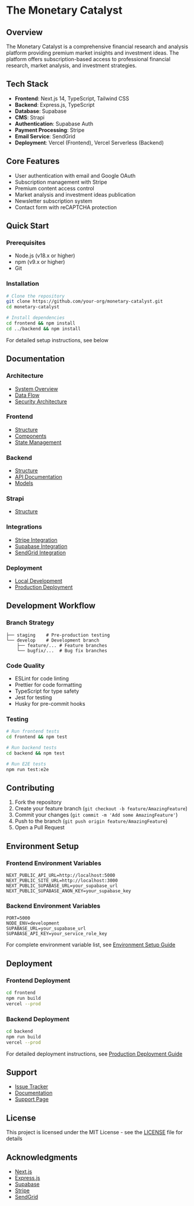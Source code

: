 # The Monetary Catalyst

## Overview
The Monetary Catalyst is a comprehensive financial research and analysis platform providing premium market insights and investment ideas. The platform offers subscription-based access to professional financial research, market analysis, and investment strategies.

## Tech Stack
- **Frontend**: Next.js 14, TypeScript, Tailwind CSS
- **Backend**: Express.js, TypeScript
- **Database**: Supabase
- **CMS**: Strapi
- **Authentication**: Supabase Auth
- **Payment Processing**: Stripe
- **Email Service**: SendGrid
- **Deployment**: Vercel (Frontend), Vercel Serverless (Backend)

## Core Features
- User authentication with email and Google OAuth
- Subscription management with Stripe
- Premium content access control
- Market analysis and investment ideas publication
- Newsletter subscription system
- Contact form with reCAPTCHA protection

## Quick Start

### Prerequisites
- Node.js (v18.x or higher)
- npm (v9.x or higher)
- Git

### Installation
```bash
# Clone the repository
git clone https://github.com/your-org/monetary-catalyst.git
cd monetary-catalyst

# Install dependencies
cd frontend && npm install
cd ../backend && npm install
```

For detailed setup instructions, see below

## Documentation

### Architecture
- [System Overview](docs/architecture/overview.md)
- [Data Flow](docs/architecture/data-flow.md)
- [Security Architecture](docs/architecture/security.md)

### Frontend
- [Structure](docs/frontend/structure.md)
- [Components](docs/frontend/components.md)
- [State Management](docs/frontend/state.md)

### Backend
- [Structure](docs/backend/structure.md)
- [API Documentation](docs/backend/api.md)
- [Models](docs/backend/models.md)

### Strapi
- [Structure](docs/cms/structure.md)

### Integrations
- [Stripe Integration](docs/integrations/stripe.md)
- [Supabase Integration](docs/integrations/supabase.md)
- [SendGrid Integration](docs/integrations/sendgrid.md)

### Deployment
- [Local Development](docs/deployment/local.md)
- [Production Deployment](docs/deployment/production.md)

## Development Workflow

### Branch Strategy
```main           # Production branch
├── staging    # Pre-production testing
└── develop    # Development branch
    ├── feature/... # Feature branches
    └── bugfix/...  # Bug fix branches
```

### Code Quality
- ESLint for code linting
- Prettier for code formatting
- TypeScript for type safety
- Jest for testing
- Husky for pre-commit hooks

### Testing
```bash
# Run frontend tests
cd frontend && npm test

# Run backend tests
cd backend && npm test

# Run E2E tests
npm run test:e2e
```

## Contributing
1. Fork the repository
2. Create your feature branch (`git checkout -b feature/AmazingFeature`)
3. Commit your changes (`git commit -m 'Add some AmazingFeature'`)
4. Push to the branch (`git push origin feature/AmazingFeature`)
5. Open a Pull Request

## Environment Setup

### Frontend Environment Variables
```env
NEXT_PUBLIC_API_URL=http://localhost:5000
NEXT_PUBLIC_SITE_URL=http://localhost:3000
NEXT_PUBLIC_SUPABASE_URL=your_supabase_url
NEXT_PUBLIC_SUPABASE_ANON_KEY=your_supabase_key
```

### Backend Environment Variables
```env
PORT=5000
NODE_ENV=development
SUPABASE_URL=your_supabase_url
SUPABASE_API_KEY=your_service_role_key
```

For complete environment variable list, see [Environment Setup Guide](docs/deployment/local.md#environment-variables)

## Deployment

### Frontend Deployment
```bash
cd frontend
npm run build
vercel --prod
```

### Backend Deployment
```bash
cd backend
npm run build
vercel --prod
```

For detailed deployment instructions, see [Production Deployment Guide](docs/deployment/production.md)

## Support
- [Issue Tracker](https://github.com/your-org/monetary-catalyst/issues)
- [Documentation](docs/)
- [Support Page](https://themonetarycatalyst.com/support)

## License
This project is licensed under the MIT License - see the [LICENSE](LICENSE) file for details

## Acknowledgments
- [Next.js](https://nextjs.org/)
- [Express.js](https://expressjs.com/)
- [Supabase](https://supabase.io/)
- [Stripe](https://stripe.com/)
- [SendGrid](https://sendgrid.com/) 